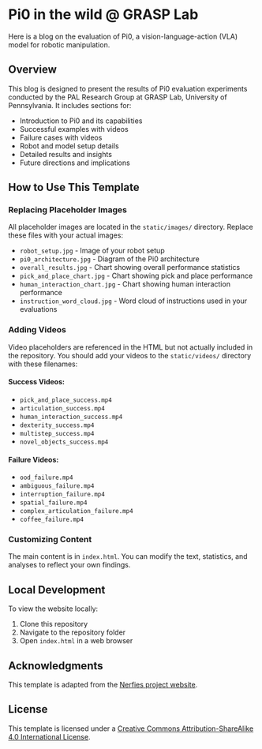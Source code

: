 # Pi0 in the wild @ GRASP Lab  

Here is a blog on the evaluation of Pi0, a vision-language-action (VLA) model for robotic manipulation.

## Overview

This blog is designed to present the results of Pi0 evaluation experiments conducted by the PAL Research Group at GRASP Lab, University of Pennsylvania. It includes sections for:

- Introduction to Pi0 and its capabilities
- Successful examples with videos
- Failure cases with videos
- Robot and model setup details
- Detailed results and insights
- Future directions and implications

## How to Use This Template

### Replacing Placeholder Images

All placeholder images are located in the `static/images/` directory. Replace these files with your actual images:

- `robot_setup.jpg` - Image of your robot setup
- `pi0_architecture.jpg` - Diagram of the Pi0 architecture
- `overall_results.jpg` - Chart showing overall performance statistics
- `pick_and_place_chart.jpg` - Chart showing pick and place performance
- `human_interaction_chart.jpg` - Chart showing human interaction performance
- `instruction_word_cloud.jpg` - Word cloud of instructions used in your evaluations

### Adding Videos

Video placeholders are referenced in the HTML but not actually included in the repository. You should add your videos to the `static/videos/` directory with these filenames:

#### Success Videos:
- `pick_and_place_success.mp4`
- `articulation_success.mp4`
- `human_interaction_success.mp4`
- `dexterity_success.mp4`
- `multistep_success.mp4`
- `novel_objects_success.mp4`

#### Failure Videos:
- `ood_failure.mp4`
- `ambiguous_failure.mp4`
- `interruption_failure.mp4`
- `spatial_failure.mp4`
- `complex_articulation_failure.mp4`
- `coffee_failure.mp4`

### Customizing Content

The main content is in `index.html`. You can modify the text, statistics, and analyses to reflect your own findings.

## Local Development

To view the website locally:

1. Clone this repository
2. Navigate to the repository folder
3. Open `index.html` in a web browser

## Acknowledgments

This template is adapted from the [Nerfies project website](https://github.com/nerfies/nerfies.github.io).

## License

This template is licensed under a [Creative Commons Attribution-ShareAlike 4.0 International License](http://creativecommons.org/licenses/by-sa/4.0/).
